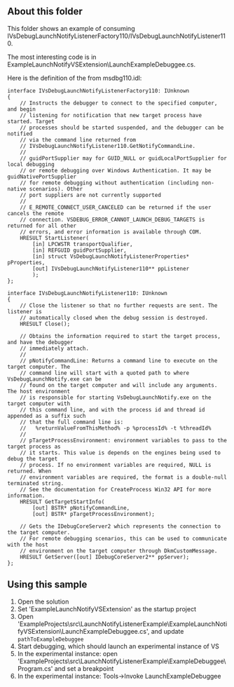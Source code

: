 ## About this folder

This folder shows an example of consuming IVsDebugLaunchNotifyListenerFactory110/IVsDebugLaunchNotifyListener110.

The most interesting code is in ExampleLaunchNotifyVSExtension\LaunchExampleDebuggee.cs.

Here is the definition of the from msdbg110.idl:

```
interface IVsDebugLaunchNotifyListenerFactory110: IUnknown
{
    // Instructs the debugger to connect to the specified computer, and begin
    // listening for notification that new target process have started. Target
    // processes should be started suspended, and the debugger can be notified
    // via the command line returned from 
    // IVsDebugLaunchNotifyListener110.GetNotifyCommandLine.
    //
    // guidPortSupplier may for GUID_NULL or guidLocalPortSupplier for local debugging
    // or remote debugging over Windows Authentication. It may be guidNativePortSupplier 
    // for remote debugging without authentication (including non-native scenarios). Other
    // port suppliers are not currently supported
    //
    // E_REMOTE_CONNECT_USER_CANCELED can be returned if the user cancels the remote
    // connection. VSDEBUG_ERROR_CANNOT_LAUNCH_DEBUG_TARGETS is returned for all other
    // errors, and error information is available through COM.
    HRESULT StartListener(
        [in] LPCWSTR transportQualifier,
        [in] REFGUID guidPortSupplier,
        [in] struct VsDebugLaunchNotifyListenerProperties* pProperties,
        [out] IVsDebugLaunchNotifyListener110** ppListener
        );
};

interface IVsDebugLaunchNotifyListener110: IUnknown
{
    // Close the listener so that no further requests are sent. The listener is 
    // automatically closed when the debug session is destroyed.
    HRESULT Close();

    // Obtains the information required to start the target process, and have the debugger 
    // immediately attach.
    // 
    // pNotifyCommandLine: Returns a command line to execute on the target computer. The
    // command line will start with a quoted path to where VsDebugLaunchNotify.exe can be
    // found on the target computer and will include any arguments. The host environment 
    // is responsible for starting VsDebugLaunchNotify.exe on the target computer with 
    // this command line, and with the process id and thread id appended as a suffix such
    // that the full command line is:
    //   %returnValueFromThisMethod% -p %processId% -t %threadId%
    //
    // pTargetProcessEnvironment: environment variables to pass to the target process as 
    // it starts. This value is depends on the engines being used to debug the target 
    // process. If no environment variables are required, NULL is returned. When 
    // environment variables are required, the format is a double-null terminated string.
    // See the documentation for CreateProcess Win32 API for more information.
    HRESULT GetTargetStartInfo(
        [out] BSTR* pNotifyCommandLine,
        [out] BSTR* pTargetProcessEnvironment);

    // Gets the IDebugCoreServer2 which represents the connection to the target computer.
    // For remote debugging scenarios, this can be used to communicate with the host
    // environment on the target computer through DkmCustomMessage.
    HRESULT GetServer([out] IDebugCoreServer2** ppServer);
};
```

## Using this sample

1. Open the solution
2. Set 'ExampleLaunchNotifyVSExtension' as the startup project
3. Open 'ExampleProjects\src\LaunchNotifyListenerExample\ExampleLaunchNotifyVSExtension\LaunchExampleDebuggee.cs', and update `pathToExampleDebuggee`
4. Start debugging, which should launch an experimental instance of VS
5. In the experimental instance: open 'ExampleProjects\src\LaunchNotifyListenerExample\ExampleDebuggee\Program.cs' and set a breakpoint
6. In the experimental instance: Tools->Invoke LaunchExampleDebuggee
